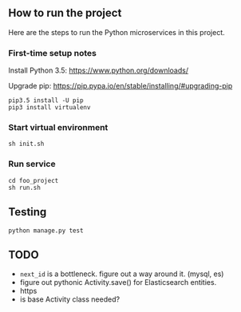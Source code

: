## How to run the project

Here are the steps to run the Python microservices in this project.

### First-time setup notes
Install Python 3.5: https://www.python.org/downloads/

Upgrade pip: https://pip.pypa.io/en/stable/installing/#upgrading-pip
```
pip3.5 install -U pip
pip3 install virtualenv
```

### Start virtual environment

```
sh init.sh
```

### Run service

```
cd foo_project
sh run.sh
```

## Testing

```
python manage.py test
```

## TODO

* `next_id` is a bottleneck.  figure out a way around it. (mysql, es)
* figure out pythonic Activity.save() for Elasticsearch entities.
* https
* is base Activity class needed?


